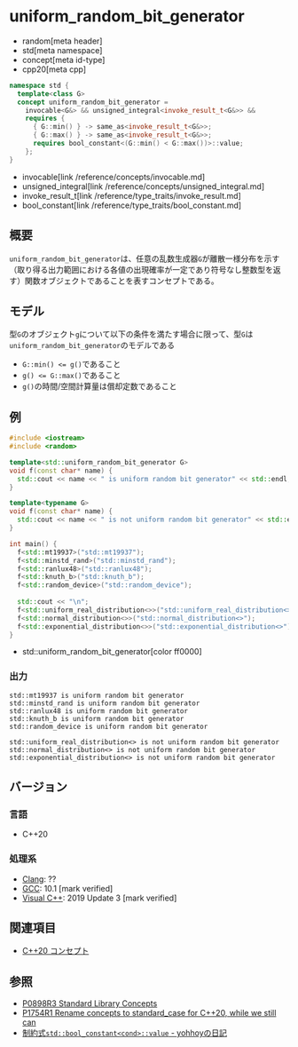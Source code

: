 # uniform_random_bit_generator
* random[meta header]
* std[meta namespace]
* concept[meta id-type]
* cpp20[meta cpp]

```cpp
namespace std {
  template<class G>
  concept uniform_random_bit_generator =
    invocable<G&> && unsigned_integral<invoke_result_t<G&>> &&
    requires {
      { G::min() } -> same_as<invoke_result_t<G&>>;
      { G::max() } -> same_as<invoke_result_t<G&>>;
      requires bool_constant<(G::min() < G::max())>::value;
    };
}
```
* invocable[link /reference/concepts/invocable.md]
* unsigned_integral[link /reference/concepts/unsigned_integral.md]
* invoke_result_t[link /reference/type_traits/invoke_result.md]
* bool_constant[link /reference/type_traits/bool_constant.md]

## 概要

`uniform_random_bit_generator`は、任意の乱数生成器`G`が離散一様分布を示す（取り得る出力範囲における各値の出現確率が一定であり符号なし整数型を返す）関数オブジェクトであることを表すコンセプトである。

## モデル

型`G`のオブジェクト`g`について以下の条件を満たす場合に限って、型`G`は`uniform_random_bit_generator`のモデルである

- `G::min() <= g()`であること
- `g() <= G::max()`であること
- `g()`の時間/空間計算量は償却定数であること

## 例
```cpp example
#include <iostream>
#include <random>

template<std::uniform_random_bit_generator G>
void f(const char* name) {
  std::cout << name << " is uniform random bit generator" << std::endl;
}

template<typename G>
void f(const char* name) {
  std::cout << name << " is not uniform random bit generator" << std::endl;
}

int main() {
  f<std::mt19937>("std::mt19937");
  f<std::minstd_rand>("std::minstd_rand");
  f<std::ranlux48>("std::ranlux48");
  f<std::knuth_b>("std::knuth_b");
  f<std::random_device>("std::random_device");
  
  std::cout << "\n";
  f<std::uniform_real_distribution<>>("std::uniform_real_distribution<>");
  f<std::normal_distribution<>>("std::normal_distribution<>");
  f<std::exponential_distribution<>>("std::exponential_distribution<>");
}
```
* std::uniform_random_bit_generator[color ff0000]

### 出力
```
std::mt19937 is uniform random bit generator
std::minstd_rand is uniform random bit generator
std::ranlux48 is uniform random bit generator
std::knuth_b is uniform random bit generator
std::random_device is uniform random bit generator

std::uniform_real_distribution<> is not uniform random bit generator
std::normal_distribution<> is not uniform random bit generator
std::exponential_distribution<> is not uniform random bit generator
```

## バージョン
### 言語
- C++20

### 処理系
- [Clang](/implementation.md#clang): ??
- [GCC](/implementation.md#gcc): 10.1 [mark verified]
- [Visual C++](/implementation.md#visual_cpp): 2019 Update 3 [mark verified]

## 関連項目

- [C++20 コンセプト](/lang/cpp20/concepts.md)

## 参照

- [P0898R3 Standard Library Concepts](http://www.open-std.org/jtc1/sc22/wg21/docs/papers/2018/p0898r3.pdf)
- [P1754R1 Rename concepts to standard_case for C++20, while we still can](http://www.open-std.org/jtc1/sc22/wg21/docs/papers/2019/p1754r1.pdf)
- [制約式`std::bool_constant<cond>::value` - yohhoyの日記](https://yohhoy.hatenadiary.jp/entry/20210307/p1)
